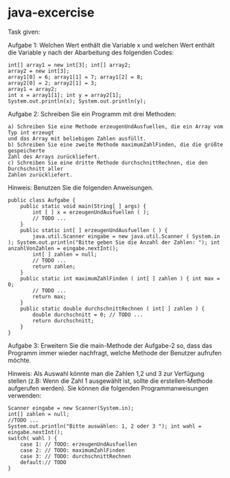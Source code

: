 # java-excercise
Task given:

Aufgabe 1: Welchen Wert enthält die Variable x und welchen Wert enthält die Variable y nach
der Abarbeitung des folgenden Codes:

    int[] array1 = new int[3]; int[] array2;
    array2 = new int[3];
    array1[0] = 6; array1[1] = 7; array1[2] = 8;
    array2[0] = 2; array2[1] = 3;
    array1 = array2;
    int x = array1[1]; int y = array2[1];
    System.out.println(x); System.out.println(y);
Aufgabe 2: Schreiben Sie ein Programm mit drei Methoden:

    a) Schreiben Sie eine Methode erzeugenUndAusfuellen, die ein Array vom Typ int erzeugt
    und das Array mit beliebigen Zahlen ausfüllt.
    b) Schreiben Sie eine zweite Methode maximumZahlFinden, die die größte gespeicherte
    Zahl des Arrays zurückliefert.
    c) Schreiben Sie eine dritte Methode durchschnittRechnen, die den Durchschnitt aller
    Zahlen zurückliefert.

Hinweis: Benutzen Sie die folgenden Anweisungen.

    public class Aufgabe {
        public static void main(String[ ] args) {
            int [ ] x = erzeugenUndAusfuellen ( );
            // TODO ... 
        }
        public static int[ ] erzeugenUndAusfuellen ( ) {
            java.util.Scanner eingabe = new java.util.Scanner ( System.in ); System.out.println("Bitte geben Sie die Anzahl der Zahlen: "); int anzahlVonZahlen = eingabe.nextInt();
            int[ ] zahlen = null;
            // TODO ...
            return zahlen; 
        }
        public static int maximumZahlFinden ( int[ ] zahlen ) { int max = 0;
            // TODO ...
            return max;
        }
        public static double durchschnittRechnen ( int[ ] zahlen ) {
            double durchschnitt = 0; // TODO ...
            return durchschnitt;
        } 
    }
Aufgabe 3: Erweitern Sie die main-Methode der Aufgabe-2 so, dass das Programm immer wieder nachfragt, welche Methode der Benutzer aufrufen möchte.

Hinweis: Als Auswahl könnte man die Zahlen 1,2 und 3 zur Verfügung stellen (z.B: Wenn die Zahl 1 ausgewählt ist, sollte die erstellen-Methode aufgerufen werden).
Sie können die folgenden Programmanweisungen verwenden:

    Scanner eingabe = new Scanner(System.in);
    int[] zahlen = null;
    //TODO ...
    System.out.println("Bitte auswählen: 1, 2 oder 3 "); int wahl = eingabe.nextInt();
    switch( wahl ) {
        case 1: // TODO: erzeugenUndAusfuellen 
        case 2: // TODO: maximumZahlFinden 
        case 3: // TODO: durchschnittRechnen 
        default:// TODO
    }